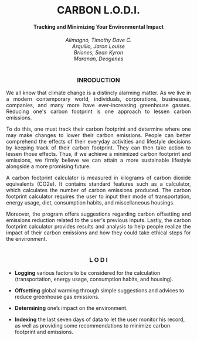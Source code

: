 <h1 align="center">CARBON L.O.D.I.<br><h4 align="center">Tracking and Minimizing Your Environmental Impact</br></h3>


<h6 align="center">

Alimagno, Timothy Dave C. <br>
Arquillo, Jaron Louise <br>
Briones, Sean Kyron <br>
Maranan, Deogenes <br>

</h6>

#  

<h3 align = "center"> INRODUCTION </h3>

<p align="justify">
We all know that climate change is a distincly alarming matter. As we live in a modern contemporary world, individuals, corporations, businesses, companies, and many more have ever-increasing greenhouse gasses. Reducing one's carbon footprint is one approach to lessen carbon emissions.
</p>

<p align="justify">
To do this, one must track their carbon footprint and determine where one may make changes to lower their carbon emissions. People can better comprehend the effects of their everyday activities and lifestyle decisions by keeping track of their carbon footprint. They can then take action to lessen those effects. Thus, if we achieve a minimized carbon footprint and emissions, we firmly believe we can attain a more sustainable lifestyle alongside a more promising future.
</p>

<p align="justify">
A carbon footprint calculator is measured in kilograms of carbon dioxide equivalents (CO2e). It contains standard features such as a calculator, which calculates the number of carbon emissions produced. The carbon footprint calculator requires the user to input their mode of transportation, energy usage, diet, consumption habits, and miscellaneous housings.
</p>


<p align="justify">
Moreover, the program offers suggestions regarding carbon offsetting and emissions reduction related to the user's previous inputs. Lastly, the carbon footprint calculator provides results and analysis to help people realize the impact of their carbon emissions and how they could take ethical steps for the environment.
</p>

#

<h3 align = "center">L O D I</h3>

* __Logging__ various factors to be considered for the calculation (transportation, energy usage, consumption habits, and housing).

* __Offsetting__ global warming through simple suggestions and advices to reduce greenhouse gas emissions. 

* __Determining__ one’s impact on the environment.

* __Indexing__ the last seven days of data to let the user monitor his record, as well as providing some recommendations to minimize carbon footprint and emissions.

